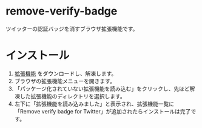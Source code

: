 # remove-verify-badge
ツイッターの認証バッジを消すブラウザ拡張機能です。
# インストール
1. [拡張機能](https://github.com/zozonteq/remove-verify-badge/archive/refs/heads/main.zip) をダウンロードし、解凍します。  
2. ブラウザの拡張機能メニューを開きます。
3. 「パッケージ化されていない拡張機能を読み込む」をクリックし、先ほど解凍した拡張機能のディレクトリを選択します。
4. 左下に「拡張機能を読み込みました」と表示され、拡張機能一覧に「Remove verify badge for Twitter」が追加されたらインストールは完了です。